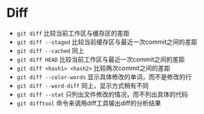 # Diff

* `git diff` 比较当前工作区与缓存区的差距
* `git diff --staged` 比较当前缓存区与最近一次commit之间的差距
* `git diff --cached` 同上
* `git diff HEAD` 比较当前工作区与最近一次commit之间的差距
* `git diff <hash1> <hash2>` 比较两次commit之间的差距
* `git diff --color-words` 显示具体修改的单词，而不是修改的行
* `git diff --word-diff` 同上，显示方式稍有不同
* `git diff --stat` 只列出文件修改的情况，而不列出具体的代码
* `git difftool` 命令来调用diff工具输出diff的分析结果
